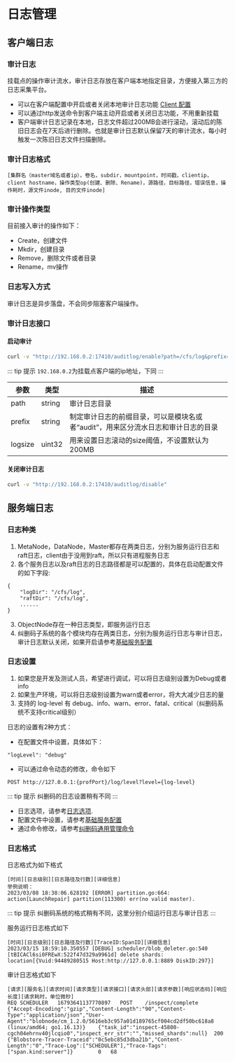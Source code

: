 # 日志管理

## 客户端日志

### 审计日志
挂载点的操作审计流水，审计日志存放在客户端本地指定目录，方便接入第三方的日志采集平台。

- 可以在客户端配置中开启或者关闭本地审计日志功能 [Client 配置](../maintenance/configs/client.md)
- 可以通过http发送命令到客户端主动开启或者关闭日志功能，不用重新挂载 
- 客户端审计日志记录在本地，日志文件超过200MB会进行滚动，滚动后的陈旧日志会在7天后进行删除。也就是审计日志默认保留7天的审计流水，每小时触发一次陈旧日志文件扫描删除。


### 审计日志格式

```text
[集群名（master域名或者ip），卷名，subdir，mountpoint，时间戳，clientip，client hostname，操作类型op(创建、删除、Rename)，源路径，目标路径，错误信息，操作耗时，源文件inode, 目的文件inode]
```

### 审计操作类型
目前接入审计的操作如下：

- Create，创建文件
- Mkdir，创建目录
- Remove，删除文件或者目录
- Rename，mv操作

### 日志写入方式

审计日志是异步落盘，不会同步阻塞客户端操作。

### 审计日志接口

#### 启动审计
```bash
curl -v "http://192.168.0.2:17410/auditlog/enable?path=/cfs/log&prefix=client2&logsize=1024"
```
::: tip 提示
`192.168.0.2`为挂载点客户端的ip地址，下同
:::

| 参数      | 类型     | 描述                                           |
|---------|--------|----------------------------------------------|
| path    | string | 审计日志目录                                       |
| prefix  | string | 制定审计日志的前缀目录，可以是模块名或者“audit”，用来区分流水日志和审计日志的目录 |
| logsize | uint32 | 用来设置日志滚动的size阈值，不设置默认为200MB                  |

#### 关闭审计日志

```bash
curl -v "http://192.168.0.2:17410/auditlog/disable"
```

## 服务端日志

### 日志种类
1. MetaNode，DataNode，Master都存在两类日志，分别为服务运行日志和raft日志，client由于没用到raft，所以只有进程服务日志
2. 各个服务日志以及raft日志的日志路径都是可以配置的，具体在启动配置文件的如下字段:
```
{
    "logDir": "/cfs/log",
    "raftDir": "/cfs/log",
    ......
}
```
3. ObjectNode存在一种日志类型，即服务运行日志
4. 纠删码子系统的各个模块均存在两类日志，分别为服务运行日志与审计日志，审计日志默认关闭，如果开启请参考[基础服务配置](./configs/blobstore/base.md)

### 日志设置

1. 如果您是开发及测试人员，希望进行调试，可以将日志级别设置为Debug或者info  
2. 如果生产环境，可以将日志级别设置为warn或者error，将大大减少日志的量 
3. 支持的 log-level 有 debug、info、warn、error、fatal、critical（纠删码系统不支持critical级别）

日志的设置有2种方式：

- 在配置文件中设置，具体如下：
```
"logLevel": "debug"
```
- 可以通过命令动态的修改，命令如下
```
POST http://127.0.0.1:{profPort}/log/level?level={log-level}
```

::: tip 提示
纠删码的日志设置稍有不同
:::

- 日志选项，请参考[日志选项](./configs/log.md).
- 配置文件中设置，请参考[基础服务配置](./configs/blobstore/base.md)
- 通过命令修改，请参考[纠删码通用管理命令](./admin-api/blobstore/base.md)


### 日志格式

日志格式为如下格式
```text
[时间][日志级别][日志路径及行数][详细信息]
举例说明：
2023/03/08 18:38:06.628192 [ERROR] partition.go:664: action[LaunchRepair] partition(113300) err(no valid master).
```

::: tip 提示
纠删码系统的格式稍有不同，这里分别介绍运行日志与审计日志
:::

服务运行日志格式如下

```test
[时间][日志级别][日志路径及行数][TraceID:SpanID][详细信息]
2023/03/15 18:59:10.350557 [DEBUG] scheduler/blob_deleter.go:540 [tBICACl6si0FREwX:522f47d329a9961d] delete shards: location[{Vuid:94489280515 Host:http://127.0.0.1:8889 DiskID:297}]
```

审计日志格式如下

```text
[请求][服务名][请求时间][请求类型][请求接口][请求头部][请求参数][响应状态码][响应长度][请求耗时，单位微秒]
REQ	SCHEDULER	16793641137770897	POST	/inspect/complete	{"Accept-Encoding":"gzip","Content-Length":"90","Content-Type":"application/json","User-Agent":"blobnode/cm_1.2.0/5616eb3c957a01d189765cf004cd2df50bc618a8 (linux/amd64; go1.16.13)}	{"task_id":"inspect-45800-cgch04ehrnv40jlcqio0","inspect_err_str":"","missed_shards":null}	200	{"Blobstore-Tracer-Traceid":"0c5ebc85d3dba21b","Content-Length":"0","Trace-Log":["SCHEDULER"],"Trace-Tags":["span.kind:server"]}		0	68
```
